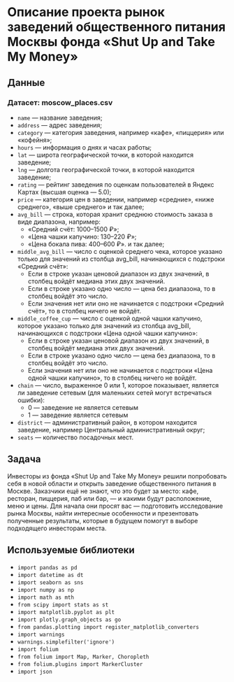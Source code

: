 # Описание проекта рынок заведений общественного питания Москвы фонда «Shut Up and Take My Money»

## Данные
### Датасет: moscow_places.csv
- `name` — название заведения;
- `address` — адрес заведения;
- `category` — категория заведения, например «кафе», «пиццерия» или «кофейня»;
- `hours` — информация о днях и часах работы;
- `lat` — широта географической точки, в которой находится заведение;
- `lng` — долгота географической точки, в которой находится заведение;
- `rating` — рейтинг заведения по оценкам пользователей в Яндекс Картах (высшая оценка — 5.0);
- `price` — категория цен в заведении, например «средние», «ниже среднего», «выше среднего» и так далее;
- `avg_bill` — строка, которая хранит среднюю стоимость заказа в виде диапазона, например:
   - «Средний счёт: 1000–1500 ₽»;
   - «Цена чашки капучино: 130–220 ₽»;
   - «Цена бокала пива: 400–600 ₽». и так далее;
- `middle_avg_bill` — число с оценкой среднего чека, которое указано только для значений из столбца avg_bill, начинающихся с подстроки «Средний счёт»:
   - Если в строке указан ценовой диапазон из двух значений, в столбец войдёт медиана этих двух значений.
   - Если в строке указано одно число — цена без диапазона, то в столбец войдёт это число.
   - Если значения нет или оно не начинается с подстроки «Средний счёт», то в столбец ничего не войдёт.
- `middle_coffee_cup` — число с оценкой одной чашки капучино, которое указано только для значений из столбца avg_bill, начинающихся с подстроки «Цена одной чашки капучино»:
   - Если в строке указан ценовой диапазон из двух значений, в столбец войдёт медиана этих двух значений.
   - Если в строке указано одно число — цена без диапазона, то в столбец войдёт это число.
   - Если значения нет или оно не начинается с подстроки «Цена одной чашки капучино», то в столбец ничего не войдёт.
- `chain` — число, выраженное 0 или 1, которое показывает, является ли заведение сетевым (для маленьких сетей могут встречаться ошибки):
   - 0 — заведение не является сетевым
   - 1 — заведение является сетевым
- `district` — административный район, в котором находится заведение, например Центральный административный округ;
- `seats` — количество посадочных мест.


## Задача
Инвесторы из фонда «Shut Up and Take My Money» решили попробовать себя в новой области и открыть заведение общественного питания в Москве. Заказчики ещё не знают, что это будет за место: кафе, ресторан, пиццерия, паб или бар, — и какими будут расположение, меню и цены.
Для начала они просят вас — подготовить исследование рынка Москвы, найти интересные особенности и презентовать полученные результаты, которые в будущем помогут в выборе подходящего инвесторам места.

## Используемые библиотеки
- `import pandas as pd`
- `import datetime as dt`
- `import seaborn as sns`
- `import numpy as np`
- `import math as mth`
- `from scipy import stats as st`
- `import matplotlib.pyplot as plt`
- `import plotly.graph_objects as go`
- `from pandas.plotting import register_matplotlib_converters`
- `import warnings`
- `warnings.simplefilter('ignore')`
- `import folium`
- `from folium import Map, Marker, Choropleth`
- `from folium.plugins import MarkerCluster`
- `import json`
